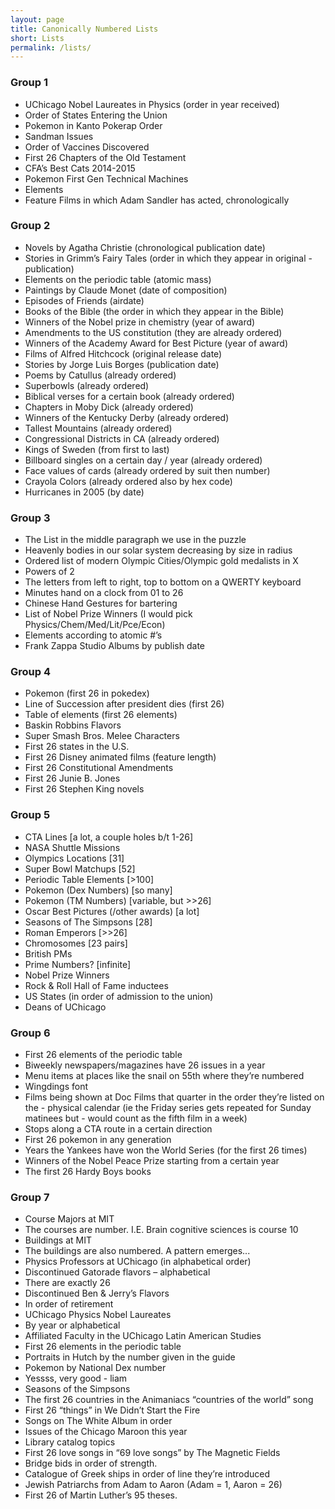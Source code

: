 ```yaml
---
layout: page
title: Canonically Numbered Lists
short: Lists
permalink: /lists/
---
```


### Group 1

- UChicago Nobel Laureates in Physics (order in year received)
- Order of States Entering the Union 
- Pokemon in Kanto Pokerap Order
- Sandman Issues
- Order of Vaccines Discovered
- First 26 Chapters of the Old Testament
- CFA’s Best Cats 2014-2015
- Pokemon First Gen Technical Machines
- Elements
- Feature Films in which Adam Sandler has acted, chronologically

### Group 2

- Novels by Agatha Christie (chronological publication date)
- Stories in Grimm’s Fairy Tales (order in which they appear in original - publication)
- Elements on the periodic table (atomic mass)
- Paintings by Claude Monet (date of composition)
- Episodes of Friends (airdate)
- Books of the Bible (the order in which they appear in the Bible)
- Winners of the Nobel prize in chemistry (year of award)
- Amendments to the US constitution (they are already ordered)
- Winners of the Academy Award for Best Picture (year of award)
- Films of Alfred Hitchcock (original release date)
- Stories by Jorge Luis Borges (publication date)
- Poems by Catullus (already ordered)
- Superbowls (already ordered) 
- Biblical verses for a certain book (already ordered) 
- Chapters in Moby Dick (already ordered) 
- Winners of the Kentucky Derby (already ordered) 
- Tallest Mountains (already ordered) 
- Congressional Districts in CA (already ordered) 
- Kings of Sweden (from first to last) 
- Billboard singles on a certain day / year (already ordered) 
- Face values of cards (already ordered by suit then number) 
- Crayola Colors (already ordered also by hex code) 
- Hurricanes in 2005 (by date) 

### Group 3

- The List in the middle paragraph we use in the puzzle
- Heavenly bodies in our solar system decreasing by size in radius
- Ordered list of modern Olympic Cities/Olympic gold medalists in X
- Powers of 2
- The letters from left to right, top to bottom on a QWERTY keyboard
- Minutes hand on a clock from 01 to 26
- Chinese Hand Gestures for bartering
- List of Nobel Prize Winners (I would pick Physics/Chem/Med/Lit/Pce/Econ)
- Elements according to atomic #’s
- Frank Zappa Studio Albums by publish date

### Group 4

- Pokemon (first 26 in pokedex)
- Line of Succession after president dies (first 26)
- Table of elements (first 26 elements)
- Baskin Robbins Flavors 
- Super Smash Bros. Melee Characters
- First 26 states in the U.S.
- First 26 Disney animated films (feature length) 
- First 26 Constitutional Amendments 
- First 26 Junie B. Jones
- First 26 Stephen King novels

### Group 5

- CTA Lines [a lot, a couple holes b/t 1-26]
- NASA Shuttle Missions 
- Olympics Locations [31]
- Super Bowl Matchups [52]
- Periodic Table Elements [>100]
- Pokemon (Dex Numbers) [so many]
- Pokemon (TM Numbers) [variable, but >>26]
- Oscar Best Pictures (/other awards) [a lot]
- Seasons of The Simpsons [28]
- Roman Emperors [>>26]
- Chromosomes [23 pairs]
- British PMs
- Prime Numbers? [infinite]
- Nobel Prize Winners
- Rock & Roll Hall of Fame inductees
- US States (in order of admission to the union)
- Deans of UChicago

### Group 6

- First 26 elements of the periodic table
- Biweekly newspapers/magazines have 26 issues in a year
- Menu items at places like the snail on 55th where they’re numbered
- Wingdings font
- Films being shown at Doc Films that quarter in the order they’re listed on the - physical calendar (ie the Friday series gets repeated for Sunday matinees but - would count as the fifth film in a week)
- Stops along a CTA route in a certain direction
- First 26 pokemon in any generation
- Years the Yankees have won the World Series (for the first 26 times)
- Winners of the Nobel Peace Prize starting from a certain year
- The first 26 Hardy Boys books

### Group 7

- Course Majors at MIT
- The courses are number. I.E. Brain cognitive sciences is course 10
- Buildings at MIT
- The buildings are also numbered. A pattern emerges...
- Physics Professors at UChicago (in alphabetical order)
- Discontinued Gatorade flavors – alphabetical
- There are exactly 26
- Discontinued Ben & Jerry’s Flavors
- In order of retirement
- UChicago Physics Nobel Laureates
- By year or alphabetical
- Affiliated Faculty in the UChicago Latin American Studies
- First 26 elements in the periodic table
- Portraits in Hutch by the number given in the guide
- Pokemon by National Dex number
- Yessss, very good - liam
- Seasons of the Simpsons
- The first 26 countries in the Animaniacs “countries of the world” song
- First 26 “things” in We Didn’t Start the Fire
- Songs on The White Album in order
- Issues of the Chicago Maroon this year
- Library catalog topics
- First 26 love songs in “69 love songs” by The Magnetic Fields
- Bridge bids in order of strength.
- Catalogue of Greek ships in order of line they’re introduced
- Jewish Patriarchs from Adam to Aaron (Adam = 1, Aaron = 26)
- First 26 of Martin Luther’s 95 theses.
